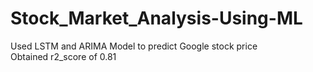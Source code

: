# Stock_Market_Analysis-Using-ML
Used LSTM and ARIMA Model to predict Google stock price\
Obtained r2_score of 0.81
